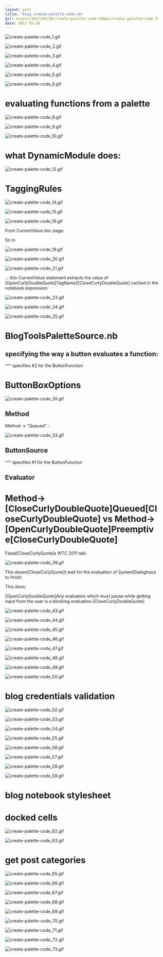 ```yaml
---
layout: post
title: "blog create-palette-code.nb"
gif: assets/2017/05/28/create-palette-code-500px/create-palette-code_9.gif
date: 2017-05-28
---
```


![create-palette-code_1.gif](../../../assets/2017/05/28/create-palette-code-500px/create-palette-code_1.gif)

![create-palette-code_2.gif](../../../assets/2017/05/28/create-palette-code-500px/create-palette-code_2.gif)

![create-palette-code_3.gif](../../../assets/2017/05/28/create-palette-code-500px/create-palette-code_3.gif)

![create-palette-code_4.gif](../../../assets/2017/05/28/create-palette-code-500px/create-palette-code_4.gif)

![create-palette-code_5.gif](../../../assets/2017/05/28/create-palette-code-500px/create-palette-code_5.gif)

![create-palette-code_6.gif](../../../assets/2017/05/28/create-palette-code-500px/create-palette-code_6.gif)

# evaluating functions from a palette

![create-palette-code_8.gif](../../../assets/2017/05/28/create-palette-code-500px/create-palette-code_8.gif)

![create-palette-code_9.gif](../../../assets/2017/05/28/create-palette-code-500px/create-palette-code_9.gif)

![create-palette-code_10.gif](../../../assets/2017/05/28/create-palette-code-500px/create-palette-code_10.gif)

# what DynamicModule does:

![create-palette-code_12.gif](../../../assets/2017/05/28/create-palette-code-500px/create-palette-code_12.gif)

# TaggingRules

![create-palette-code_14.gif](../../../assets/2017/05/28/create-palette-code-500px/create-palette-code_14.gif)

![create-palette-code_15.gif](../../../assets/2017/05/28/create-palette-code-500px/create-palette-code_15.gif)

![create-palette-code_16.gif](../../../assets/2017/05/28/create-palette-code-500px/create-palette-code_16.gif)

From CurrentValue doc page:

So in

![create-palette-code_19.gif](../../../assets/2017/05/28/create-palette-code-500px/create-palette-code_19.gif)

![create-palette-code_20.gif](../../../assets/2017/05/28/create-palette-code-500px/create-palette-code_20.gif)

![create-palette-code_21.gif](../../../assets/2017/05/28/create-palette-code-500px/create-palette-code_21.gif)

... this CurrentValue statement extracts the value of \[OpenCurlyDoubleQuote]TagName2\[CloseCurlyDoubleQuote] cached in the notebook expression:

![create-palette-code_23.gif](../../../assets/2017/05/28/create-palette-code-500px/create-palette-code_23.gif)

![create-palette-code_24.gif](../../../assets/2017/05/28/create-palette-code-500px/create-palette-code_24.gif)

![create-palette-code_25.gif](../../../assets/2017/05/28/create-palette-code-500px/create-palette-code_25.gif)

# BlogToolsPaletteSource.nb

## specifying the way a button evaluates a function:

^^^ specifies #2 for the ButtonFunction

# ButtonBoxOptions

![create-palette-code_30.gif](../../../assets/2017/05/28/create-palette-code-500px/create-palette-code_30.gif)

## Method

Method -> "Queued" :

![create-palette-code_33.gif](../../../assets/2017/05/28/create-palette-code-500px/create-palette-code_33.gif)

## ButtonSource

^^^ specifies #1 for the ButtonFunction

## Evaluator

# Method->\[CloseCurlyDoubleQuote]Queued\[CloseCurlyDoubleQuote] vs Method->\[OpenCurlyDoubleQuote]Preemptive\[CloseCurlyDoubleQuote]

Faisal\[CloseCurlyQuote]s WTC 2011 talk:

![create-palette-code_39.gif](../../../assets/2017/05/28/create-palette-code-500px/create-palette-code_39.gif)

This doesn\[CloseCurlyQuote]t wait for the evaluation of SystemDialogInput to finish:

This does:

\[OpenCurlyDoubleQuote]Any evaluation which must pause while getting input from the user is a blocking evaluation.\[CloseCurlyDoubleQuote]

![create-palette-code_43.gif](../../../assets/2017/05/28/create-palette-code-500px/create-palette-code_43.gif)

![create-palette-code_44.gif](../../../assets/2017/05/28/create-palette-code-500px/create-palette-code_44.gif)

![create-palette-code_45.gif](../../../assets/2017/05/28/create-palette-code-500px/create-palette-code_45.gif)

![create-palette-code_46.gif](../../../assets/2017/05/28/create-palette-code-500px/create-palette-code_46.gif)

![create-palette-code_47.gif](../../../assets/2017/05/28/create-palette-code-500px/create-palette-code_47.gif)

![create-palette-code_48.gif](../../../assets/2017/05/28/create-palette-code-500px/create-palette-code_48.gif)

![create-palette-code_49.gif](../../../assets/2017/05/28/create-palette-code-500px/create-palette-code_49.gif)

![create-palette-code_50.gif](../../../assets/2017/05/28/create-palette-code-500px/create-palette-code_50.gif)

# blog credentials validation

![create-palette-code_52.gif](../../../assets/2017/05/28/create-palette-code-500px/create-palette-code_52.gif)

![create-palette-code_53.gif](../../../assets/2017/05/28/create-palette-code-500px/create-palette-code_53.gif)

![create-palette-code_54.gif](../../../assets/2017/05/28/create-palette-code-500px/create-palette-code_54.gif)

![create-palette-code_55.gif](../../../assets/2017/05/28/create-palette-code-500px/create-palette-code_55.gif)

![create-palette-code_56.gif](../../../assets/2017/05/28/create-palette-code-500px/create-palette-code_56.gif)

![create-palette-code_57.gif](../../../assets/2017/05/28/create-palette-code-500px/create-palette-code_57.gif)

![create-palette-code_58.gif](../../../assets/2017/05/28/create-palette-code-500px/create-palette-code_58.gif)

![create-palette-code_59.gif](../../../assets/2017/05/28/create-palette-code-500px/create-palette-code_59.gif)

# blog notebook stylesheet

# docked cells

![create-palette-code_62.gif](../../../assets/2017/05/28/create-palette-code-500px/create-palette-code_62.gif)

![create-palette-code_63.gif](../../../assets/2017/05/28/create-palette-code-500px/create-palette-code_63.gif)

# get post categories

![create-palette-code_65.gif](../../../assets/2017/05/28/create-palette-code-500px/create-palette-code_65.gif)

![create-palette-code_66.gif](../../../assets/2017/05/28/create-palette-code-500px/create-palette-code_66.gif)

![create-palette-code_67.gif](../../../assets/2017/05/28/create-palette-code-500px/create-palette-code_67.gif)

![create-palette-code_68.gif](../../../assets/2017/05/28/create-palette-code-500px/create-palette-code_68.gif)

![create-palette-code_69.gif](../../../assets/2017/05/28/create-palette-code-500px/create-palette-code_69.gif)

![create-palette-code_70.gif](../../../assets/2017/05/28/create-palette-code-500px/create-palette-code_70.gif)

![create-palette-code_71.gif](../../../assets/2017/05/28/create-palette-code-500px/create-palette-code_71.gif)

![create-palette-code_72.gif](../../../assets/2017/05/28/create-palette-code-500px/create-palette-code_72.gif)

![create-palette-code_73.gif](../../../assets/2017/05/28/create-palette-code-500px/create-palette-code_73.gif)

